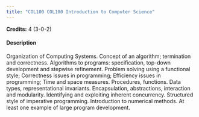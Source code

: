 ```yaml
---
title: "COL100 COL100 Introduction to Computer Science"
---
```

**Credits:** 4 (3-0-2)

#### Description
Organization of Computing Systems. Concept of an algorithm; termination and correctness. Algorithms to programs: specification, top-down development and stepwise refinement. Problem solving using a functional style; Correctness issues in programming; Efficiency issues in programming; Time and space measures. Procedures, functions. Data types, representational invariants. Encapsulation, abstractions, interaction and modularity. Identifying and exploiting inherent concurrency. Structured style of imperative programming. Introduction to numerical methods. At least one example of large program development.